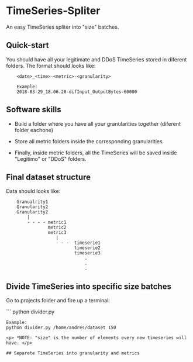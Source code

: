 # TimeSeries-Spliter
An easy TimeSeries spliter into "size" batches. 

## Quick-start

<p> You should have all your legitimate and DDoS TimeSeries stored in diferent folders.
The format should looks like: </p>

```
    <date>_<time>-<metric>-<granularity>

    Example:
    2018-03-29_18.06.20-difInput_OutputBytes-60000 
```

## Software skills

<ul>
<li> Build a folder where you have all your granularities together (diferent folder eachone)</p>
<li> Store all metric folders inside the corresponding granularities</p>
<li> Finally, inside metric folders, all the TimeSeries will be saved inside "Legitimo" or "DDoS" folders.</p>
</ul>

## Final dataset structure

<p>Data should looks like: </p>

```
    Granualrity1
    Granularity2
    Granularity2
        |
        - - - - metric1
                metric2
                metric3
                   |
                   - - -  timeserie1
                          timeserie2
                          timeserie3
                              .
                              .
                              .
```

## Divide TimeSeries into specific **size batches**

<p>Go to projects folder and fire up a terminal: </p>
```
    python divider.py <dataset root folder> <size>
    
    Example:
    python divider.py /home/andres/dataset 150
```
<p> *NOTE: "size" is the number of elements every new timeseries will have. </p>

## Separete TimeSeries into granularity and metrics
